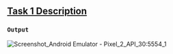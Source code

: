 
## [Task 1 Description](https://github.com/mmsaeed509/Wireless-and-Mobile-Networks/files/7565053/Lab1.pdf)


### `Output`


![Screenshot_Android Emulator - Pixel_2_API_30:5554_1](https://user-images.githubusercontent.com/62524855/142474349-28ff055b-a688-46e1-b9b1-f002b9b24196.png)
